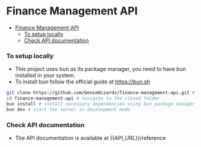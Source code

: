 # Finance Management API

<!--toc:start-->
- [Finance Management API](#finance-management-api)
    - [To setup locally](#to-setup-locally)
    - [Check API documentation](#check-api-documentation)
<!--toc:end-->

### To setup locally

- This project uses bun as its package manager, you need to have bun installed in your system.
- To install bun follow the official guide at https://bun.sh


```bash
git clone https://github.com/GenieWizards/finance-management-api.git # clones the repo in cwd
cd finance-management-api # navigate to the cloned folder
bun install # install necessary dependencies using bun package manager
bun dev # start the server in development mode
```

### Check API documentation

- The API documentation is available at {{API_URL}}/reference

